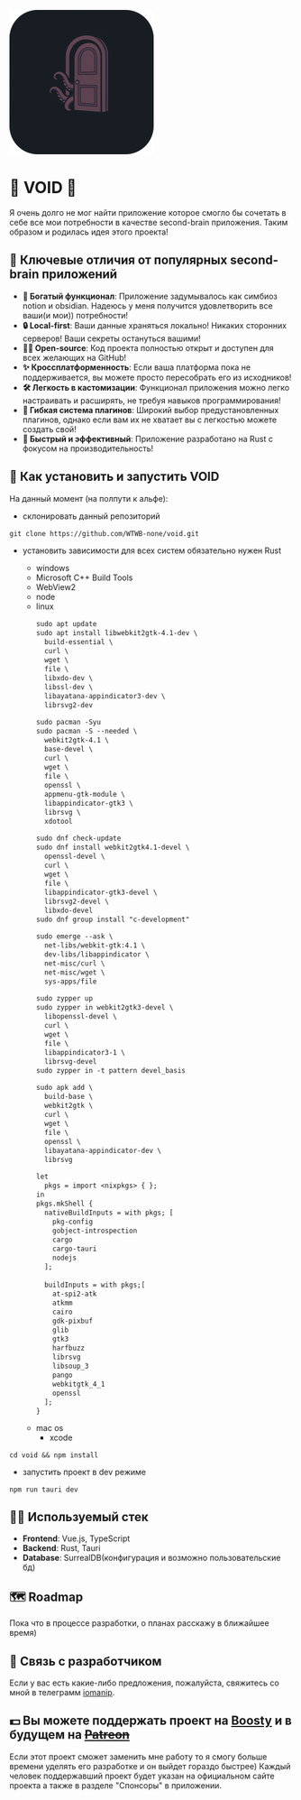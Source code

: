 ![alt](https://github.com/WTWB-none/mindbreaker/blob/main/src-tauri/icons/128x128@2x.png?raw=true)

# 🧠 VOID 🧠

Я очень долго не мог найти приложение которое смогло бы сочетать в себе все мои потребности в качестве second-brain приложения. Таким образом и родилась идея этого проекта!

## 🔑 Ключевые отличия от популярных second-brain приложений

- **🔮 Богатый функционал**: Приложение задумывалось как симбиоз notion и obsidian. Надеюсь у меня получится удовлетворить все ваши(и мои)) потребности!
- **🔒 Local-first**: Ваши данные храняться локально! Никаких сторонних серверов! Ваши секреты остануться вашими!
- **⛓️‍💥 Open-source**: Код проекта полностью открыт и доступен для всех желающих на GitHub!
- **✨ Кроссплатформенность**: Если ваша платформа пока не поддерживается, вы можете просто пересобрать его из исходников!
- **🛠️ Легкость в кастомизации**: Функционал приложения можно легко настраивать и расширять, не требуя навыков программирования!
- **💪 Гибкая система плагинов**: Широкий выбор предустановленных плагинов, однако если вам их не хватает вы с легкостью можете создать свой!
- **🚀 Быстрый и эффективный**: Приложение разработано на Rust с фокусом на производительность!

## 📝 Как установить и запустить VOID 

На данный момент (на полпути к альфе):

- склонировать данный репозиторий

```
git clone https://github.com/WTWB-none/void.git
```

- установить зависимости
  для всех систем обязательно нужен Rust
  
  -  windows
    - Microsoft C++ Build Tools
    - WebView2
    - node
  - linux
    ``` debian
    sudo apt update
    sudo apt install libwebkit2gtk-4.1-dev \
      build-essential \
      curl \
      wget \
      file \
      libxdo-dev \
      libssl-dev \
      libayatana-appindicator3-dev \
      librsvg2-dev
    ```
    ``` arch
    sudo pacman -Syu
    sudo pacman -S --needed \
      webkit2gtk-4.1 \
      base-devel \
      curl \
      wget \
      file \
      openssl \
      appmenu-gtk-module \
      libappindicator-gtk3 \
      librsvg \
      xdotool
    ```
    ``` fedora
    sudo dnf check-update
    sudo dnf install webkit2gtk4.1-devel \
      openssl-devel \
      curl \
      wget \
      file \
      libappindicator-gtk3-devel \
      librsvg2-devel \
      libxdo-devel
    sudo dnf group install "c-development"
    ```
    ``` gentoo
    sudo emerge --ask \
      net-libs/webkit-gtk:4.1 \
      dev-libs/libappindicator \
      net-misc/curl \
      net-misc/wget \
      sys-apps/file
    ```
    ``` openSUSE
    sudo zypper up
    sudo zypper in webkit2gtk3-devel \
      libopenssl-devel \
      curl \
      wget \
      file \
      libappindicator3-1 \
      librsvg-devel
    sudo zypper in -t pattern devel_basis
    ```
    ``` Alpine
    sudo apk add \
      build-base \
      webkit2gtk \
      curl \
      wget \
      file \
      openssl \
      libayatana-appindicator-dev \
      librsvg
    ```
    ``` NixOS
    let
      pkgs = import <nixpkgs> { };
    in
    pkgs.mkShell {
      nativeBuildInputs = with pkgs; [
        pkg-config
        gobject-introspection
        cargo
        cargo-tauri
        nodejs
      ];
    
      buildInputs = with pkgs;[
        at-spi2-atk
        atkmm
        cairo
        gdk-pixbuf
        glib
        gtk3
        harfbuzz
        librsvg
        libsoup_3
        pango
        webkitgtk_4_1
        openssl
      ];
    }
    ```
  - mac os
    - xcode
```
cd void && npm install
```

- запустить проект в dev режиме

```
npm run tauri dev
```

## 🧑‍💻 Используемый стек

- **Frontend**: Vue.js, TypeScript
- **Backend**: Rust, Tauri
- **Database**: SurrealDB(конфигурация и возможно пользовательские бд)

## 🗺️ Roadmap

Пока что в процессе разработки, о планах расскажу в ближайшее время)

## 📝 Связь с разработчиком

Если у вас есть какие-либо предложения, пожалуйста, свяжитесь со мной в телеграмм [iomanip](https://t.me/GhostOfTranshumanist).

## 💵 Вы можете поддержать проект на [Boosty](https://boosty.to/transhumanistdream) и в будущем на ~~[Patreon](...)~~

Если этот проект сможет заменить мне работу то я смогу больше времени уделять его разработке и он выйдет гораздо быстрее)
Каждый человек поддержавший проект будет указан на официальном сайте проекта а также в разделе "Спонсоры" в приложении.


